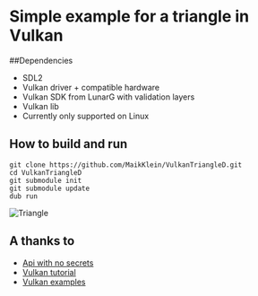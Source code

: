 # Simple example for a triangle in Vulkan

##Dependencies

* SDL2
* Vulkan driver + compatible hardware
* Vulkan SDK from LunarG with validation layers
* Vulkan lib
* Currently only supported on Linux

## How to build and run

```
git clone https://github.com/MaikKlein/VulkanTriangleD.git
cd VulkanTriangleD
git submodule init
git submodule update
dub run
```

![Triangle](https://i.imgur.com/b1JRKdW.png)

## A thanks to

* [Api with no secrets](https://software.intel.com/en-us/articles/api-without-secrets-introduction-to-vulkan-part-1)
* [Vulkan tutorial](http://av.dfki.de/~jhenriques/development.html)
* [Vulkan examples](https://github.com/SaschaWillems/Vulkan)
